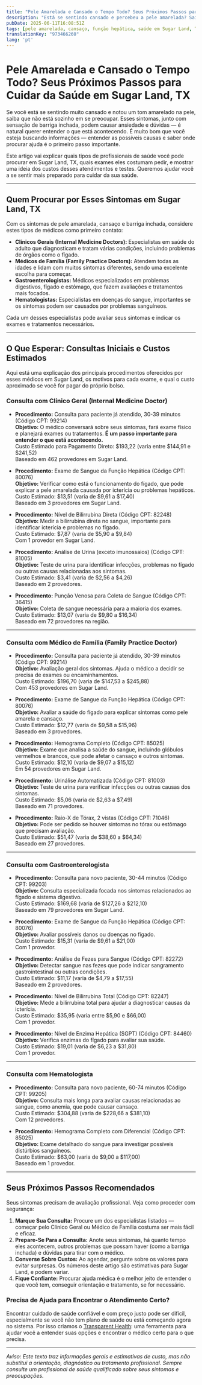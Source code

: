 ```yaml
---
title: "Pele Amarelada e Cansado o Tempo Todo? Seus Próximos Passos para Cuidar da Saúde em Sugar Land, TX"
description: "Está se sentindo cansado e percebeu a pele amarelada? Saiba quais especialistas procurar, os exames comuns e os custos estimados em Sugar Land, TX para ajudar nas suas decisões de saúde."
pubDate: 2025-06-11T16:08:51Z
tags: [pele amarelada, cansaço, função hepática, saúde em Sugar Land, TX, custos médicos, consulta médica]
translationKey: "973466260"
lang: 'pt'
---
```


# Pele Amarelada e Cansado o Tempo Todo? Seus Próximos Passos para Cuidar da Saúde em Sugar Land, TX

Se você está se sentindo muito cansado e notou um tom amarelado na pele, saiba que não está sozinho em se preocupar. Esses sintomas, junto com sensação de barriga inchada, podem causar ansiedade e dúvidas — é natural querer entender o que está acontecendo. É muito bom que você esteja buscando informações — entender as possíveis causas e saber onde procurar ajuda é o primeiro passo importante.

Este artigo vai explicar quais tipos de profissionais de saúde você pode procurar em Sugar Land, TX, quais exames eles costumam pedir, e mostrar uma ideia dos custos desses atendimentos e testes. Queremos ajudar você a se sentir mais preparado para cuidar da sua saúde.

---

## Quem Procurar por Esses Sintomas em Sugar Land, TX

Com os sintomas de pele amarelada, cansaço e barriga inchada, considere estes tipos de médicos como primeiro contato:

- **Clínicos Gerais (Internal Medicine Doctors):** Especialistas em saúde do adulto que diagnosticam e tratam várias condições, incluindo problemas de órgãos como o fígado.
- **Médicos de Família (Family Practice Doctors):** Atendem todas as idades e lidam com muitos sintomas diferentes, sendo uma excelente escolha para começar.
- **Gastroenterologistas:** Médicos especializados em problemas digestivos, fígado e estômago, que fazem avaliações e tratamentos mais focados.
- **Hematologistas:** Especialistas em doenças do sangue, importantes se os sintomas podem ser causados por problemas sanguíneos.

Cada um desses especialistas pode avaliar seus sintomas e indicar os exames e tratamentos necessários.

---

## O Que Esperar: Consultas Iniciais e Custos Estimados

Aqui está uma explicação dos principais procedimentos oferecidos por esses médicos em Sugar Land, os motivos para cada exame, e qual o custo aproximado se você for pagar do próprio bolso.

### Consulta com Clínico Geral (Internal Medicine Doctor)

- **Procedimento:** Consulta para paciente já atendido, 30-39 minutos (Código CPT: 99214)  
  **Objetivo:** O médico conversará sobre seus sintomas, fará exame físico e planejará exames ou tratamentos. **É um passo importante para entender o que está acontecendo.**  
  Custo Estimado para Pagamento Direto: $193,22 (varia entre $144,91 e $241,52)  
  Baseado em 462 provedores em Sugar Land.

- **Procedimento:** Exame de Sangue da Função Hepática (Código CPT: 80076)  
  **Objetivo:** Verificar como está o funcionamento do fígado, que pode explicar a pele amarelada causada por icterícia ou problemas hepáticos.  
  Custo Estimado: $13,51 (varia de $9,61 a $17,40)  
  Baseado em 3 provedores em Sugar Land.

- **Procedimento:** Nível de Bilirrubina Direta (Código CPT: 82248)  
  **Objetivo:** Medir a bilirrubina direta no sangue, importante para identificar icterícia e problemas no fígado.  
  Custo Estimado: $7,87 (varia de $5,90 a $9,84)  
  Com 1 provedor em Sugar Land.

- **Procedimento:** Análise de Urina (exceto imunossaios) (Código CPT: 81005)  
  **Objetivo:** Teste de urina para identificar infecções, problemas no fígado ou outras causas relacionadas aos sintomas.  
  Custo Estimado: $3,41 (varia de $2,56 a $4,26)  
  Baseado em 2 provedores.

- **Procedimento:** Punção Venosa para Coleta de Sangue (Código CPT: 36415)  
  **Objetivo:** Coleta de sangue necessária para a maioria dos exames.  
  Custo Estimado: $13,07 (varia de $9,80 a $16,34)  
  Baseado em 72 provedores na região.

---

### Consulta com Médico de Família (Family Practice Doctor)

- **Procedimento:** Consulta para paciente já atendido, 30-39 minutos (Código CPT: 99214)  
  **Objetivo:** Avaliação geral dos sintomas. Ajuda o médico a decidir se precisa de exames ou encaminhamentos.  
  Custo Estimado: $196,70 (varia de $147,53 a $245,88)  
  Com 453 provedores em Sugar Land.

- **Procedimento:** Exame de Sangue da Função Hepática (Código CPT: 80076)  
  **Objetivo:** Avaliar a saúde do fígado para explicar sintomas como pele amarela e cansaço.  
  Custo Estimado: $12,77 (varia de $9,58 a $15,96)  
  Baseado em 3 provedores.

- **Procedimento:** Hemograma Completo (Código CPT: 85025)  
  **Objetivo:** Exame que analisa a saúde do sangue, incluindo glóbulos vermelhos e brancos, que pode afetar o cansaço e outros sintomas.  
  Custo Estimado: $12,10 (varia de $9,07 a $15,12)  
  Em 54 provedores em Sugar Land.

- **Procedimento:** Urinálise Automatizada (Código CPT: 81003)  
  **Objetivo:** Teste de urina para verificar infecções ou outras causas dos sintomas.  
  Custo Estimado: $5,06 (varia de $2,63 a $7,49)  
  Baseado em 71 provedores.

- **Procedimento:** Raio-X de Tórax, 2 vistas (Código CPT: 71046)  
  **Objetivo:** Pode ser pedido se houver sintomas no tórax ou estômago que precisam avaliação.  
  Custo Estimado: $51,47 (varia de $38,60 a $64,34)  
  Baseado em 27 provedores.

---

### Consulta com Gastroenterologista

- **Procedimento:** Consulta para novo paciente, 30-44 minutos (Código CPT: 99203)  
  **Objetivo:** Consulta especializada focada nos sintomas relacionados ao fígado e sistema digestivo.  
  Custo Estimado: $169,68 (varia de $127,26 a $212,10)  
  Baseado em 79 provedores em Sugar Land.

- **Procedimento:** Exame de Sangue da Função Hepática (Código CPT: 80076)  
  **Objetivo:** Avaliar possíveis danos ou doenças no fígado.  
  Custo Estimado: $15,31 (varia de $9,61 a $21,00)  
  Com 1 provedor.

- **Procedimento:** Análise de Fezes para Sangue (Código CPT: 82272)  
  **Objetivo:** Detectar sangue nas fezes que pode indicar sangramento gastrointestinal ou outras condições.  
  Custo Estimado: $11,17 (varia de $4,79 a $17,55)  
  Baseado em 2 provedores.

- **Procedimento:** Nível de Bilirrubina Total (Código CPT: 82247)  
  **Objetivo:** Mede a bilirrubina total para ajudar a diagnosticar causas da icterícia.  
  Custo Estimado: $35,95 (varia entre $5,90 e $66,00)  
  Com 1 provedor.

- **Procedimento:** Nível de Enzima Hepática (SGPT) (Código CPT: 84460)  
  **Objetivo:** Verifica enzimas do fígado para avaliar sua saúde.  
  Custo Estimado: $19,01 (varia de $6,23 a $31,80)  
  Com 1 provedor.

---

### Consulta com Hematologista

- **Procedimento:** Consulta para novo paciente, 60-74 minutos (Código CPT: 99205)  
  **Objetivo:** Consulta mais longa para avaliar causas relacionadas ao sangue, como anemia, que pode causar cansaço.  
  Custo Estimado: $304,88 (varia de $228,66 a $381,10)  
  Com 12 provedores.

- **Procedimento:** Hemograma Completo com Diferencial (Código CPT: 85025)  
  **Objetivo:** Exame detalhado do sangue para investigar possíveis distúrbios sanguíneos.  
  Custo Estimado: $63,00 (varia de $9,00 a $117,00)  
  Baseado em 1 provedor.

---

## Seus Próximos Passos Recomendados

Seus sintomas precisam de avaliação profissional. Veja como proceder com segurança:

1. **Marque Sua Consulta:** Procure um dos especialistas listados — começar pelo Clínico Geral ou Médico de Família costuma ser mais fácil e eficaz.
2. **Prepare-Se Para a Consulta:** Anote seus sintomas, há quanto tempo eles acontecem, outros problemas que possam haver (como a barriga inchada) e dúvidas para tirar com o médico.
3. **Converse Sobre Custos:** Ao agendar, pergunte sobre os valores para evitar surpresas. Os números deste artigo são estimativas para Sugar Land, e podem variar.
4. **Fique Confiante:** Procurar ajuda médica é o melhor jeito de entender o que você tem, conseguir orientação e tratamento, se for necessário.

### Precisa de Ajuda para Encontrar o Atendimento Certo?

Encontrar cuidado de saúde confiável e com preço justo pode ser difícil, especialmente se você não tem plano de saúde ou está começando agora no sistema. Por isso criamos o [Transparent Health](https://transparenthealth.ai): uma ferramenta para ajudar você a entender suas opções e encontrar o médico certo para o que precisa.

---

*Aviso: Este texto traz informações gerais e estimativas de custo, mas não substitui a orientação, diagnóstico ou tratamento profissional. Sempre consulte um profissional de saúde qualificado sobre seus sintomas e preocupações.*